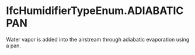 IfcHumidifierTypeEnum.ADIABATICPAN
==================================
Water vapor is added into the airstream through adiabatic evaporation using a
pan.


